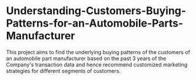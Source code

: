 # Understanding-Customers-Buying-Patterns-for-an-Automobile-Parts-Manufacturer
This project aims to find the underlying buying patterns of the customers of an automobile part manufacturer based on the past 3 years of the Company's transaction data and hence recommend customized marketing strategies for different segments of customers.
